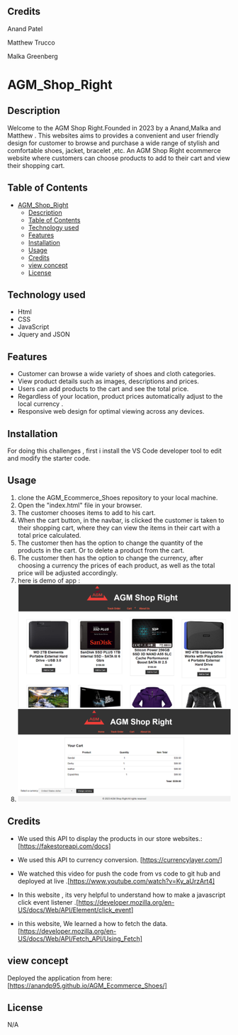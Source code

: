 

## Credits
Anand Patel

Matthew Trucco

Malka Greenberg

# AGM_Shop_Right






## Description 
Welcome to the AGM Shop Right.Founded in 2023 by a Anand,Malka and Matthew . This   websites  aims to provides  a convenient and  user friendly design for customer to browse and purchase a wide range of stylish and comfortable shoes, jacket, bracelet ,etc.  An  AGM Shop Right ecommerce website where customers can choose products to add to their cart and view their shopping cart. 

## Table of Contents


- [AGM\_Shop\_Right](#agm_shop_right)
  - [Description](#description)
  - [Table of Contents](#table-of-contents)
  - [Technology used](#technology-used)
  - [Features](#features)
  - [Installation](#installation)
  - [Usage](#usage)
  - [Credits](#credits-1)
  - [view concept](#view-concept)
  - [License](#license)



## Technology used 

* Html 
* CSS
* JavaScript
* Jquery and JSON 
  
  
## Features 
*  Customer can browse a wide variety  of shoes and cloth categories.
*  View product details such as images, descriptions and prices.
*   Users can add products to the cart and see the total price. 
*  Regardless of your location, product prices automatically adjust to the local currency .
* Responsive web design for optimal viewing across any devices. 
  


## Installation

For doing this challenges , first i install the VS Code developer tool to edit and modify the starter code. 

## Usage

   
1. clone the AGM_Ecommerce_Shoes repository to your local machine.
2. Open the "index.html" file in your browser. 
3. The customer chooses items to add to his cart. 
4. When the cart button, in the navbar, is clicked the customer is taken to their shopping cart, where they can view the items in their cart with a total price calculated.
5. The customer then has the option to change the quantity of the products in the cart. Or to delete a product from the cart. 
6. The customer then has the option to change the currency, after choosing a currency the prices of each product, as well as the total price will be adjusted accordingly.
 7. here is demo of app : ![AGM Shop_Right  ](Assets/Images/sreenshot1.PNG)
 8. ![AGM Shop_Right  ](Assets/Images/screenshot2.PNG)



## Credits
* We used this API to display the products in our store websites.: [https://fakestoreapi.com/docs]
*  We used this API to currency conversion. [https://currencylayer.com/]
* We  watched this video for push the code from vs code to git hub and deployed at live .[https://www.youtube.com/watch?v=Ky_aUrzArt4]
* In this website , its very helpful to understand how to make a javascript click event listener .[https://developer.mozilla.org/en-US/docs/Web/API/Element/click_event]



* in this website, We  learned a how to fetch the data.[https://developer.mozilla.org/en-US/docs/Web/API/Fetch_API/Using_Fetch] 
 
 ## view concept 
 
 Deployed the application from here:[https://anandp95.github.io/AGM_Ecommerce_Shoes/]
 
## License
N/A